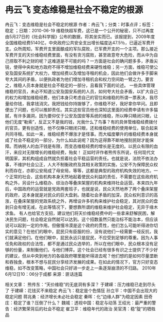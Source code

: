 # 冉云飞  变态维稳是社会不稳定的根源

冉云飞：变态维稳是社会不稳定的根源
作者：冉云飞；分类：时事点评；标签：稳定 ；日期：2010-06-19
维稳快超军费，这已是一个公开的秘密，只不过再度由5月27日的《社会科学报》公布的数据，将其坐实而已。该报提到，2009年度全国维稳经费5140亿，中央政府公共安全支出增长幅度达47.5％，已逼近军费开支。众所周知，军费开支里面酿成的军队腐败，已军费开支的一个主项。那么接近军费开支的天价维稳经费里面，有没有贪污腐败，甚至故意夸大危险，而从中为自己捞取不利之财的呢？这难道是不可能的吗？一方面是社会的确问题多多，矛盾尖锐，使得中央和地方政府不得不增加维稳经费来硬性维稳；另一方面，维稳可使公安及国安系统扩大权力，增加经费以及增加寻租的机会，因此他们会做许多手脚来夸大其间的矛盾，以便执政者为他们增加寻租机会和权力空间助一臂之力。要言之，维稳人员本身就是社会不稳定的一部分，且看我下面的论述。
一些具体管理维稳的官员，未必不知道公安及国安系统的人员，如何夸大社会矛盾，以扩大自己的权力和增加维稳经费，他们本身只考虑自己的官位和维稳的所谓一票表决，我尽量给你钱，我拿钱消灾。我把钱给你持拨够了，你维稳不好，我好拿你早问。且即便出了问题，也可以推卸责任。其实这些官员他也深知这里面的经费申请有许多猫腻，有许多漏洞，因为要仰仗于公安及国安等系统的维稳，所以睁只睛闭只眼，让他们无度“勒索”，反正又不是我的钱，光我什么了鸟事？有的具体管维稳经费拨付的官员，更有创造性，他不仅睁只眼闭只眼，还和维稳经费的使用单位，联合起来共同寻租。如此一来，维稳经费不爆涨才是怪事。而大幅度攀升的维稳经费本身就成了社会不稳定的一部分，为什么如此说呢？因为这得靠不断地搜刮民财才能保障。而纳税人的血汗钱是有限，而变态维稳经费的增长是无度的。以民众有限的血汗，来应对无限增长的维稳经费，殆矣！
正如时评作者熊传东所说，任何现代文明国家，其机构组成自然就负担着社会平稳运营的责任。也就是说，法院不依法办事，不维护社会公正，人大不制衡政府及其相关政策的实施，公安不为保障民众权利而存在，亦即公安局成了母安局，等等，这都是典型的政府机构失效的地方。一个正常的社会，这些机构本身天然地起着使民众利益的责任，不需要在这些政府机构之外，另设什么维稳办、综治办等叠床架屋的机构来维持社会运营。本来四九年后，中国政府的运营就是党政两套班子，也就是说，民众天然地养了两个叠床架屋的政府，这本身就是对民众的巨大盘剥。随着社会矛盾的加深，民众权利意识的高涨，在叠床架屋的党政系统之外，再增设许多机构来维护社会稳定，其对民众的盘剥只会有增无减，在此等情况下，要想靠所谓的维稳来维护社会稳定，无异于缘木求鱼。
有人也给官方支招，建议他们将天价维稳经费中的一些拿来舒解民困，解决民生问题，社会稳定自然就可以达到。这个招数虽然只能治标不能治本，但应该说可以起到一定的作用。但傲慢冷漠是这个政府的贯性，他们怎么可能听得进你切实的意见？在他们的眼中，屁民只有臣服的份，没有说他们一经需要一经反抗，我们就满足他们。在他们眼中，屁民永远只是屁民，不应受到足够的尊重。因为人事任免和政权的合法性，都不是通过民众选举的，所以在他们眼中，民众根本没有足够的份量，来制衡他们，与他们博弈。这个社会已经有很多有识之士提供了不少好的建议，但从中央到地方的各级政府哪里能听得进去呢？他们想的是如何尽量垄断和吞独食，根本不想与屁民分享经济发展的成果。在如此的情况下，官方只好变态维稳，如不改变策略，中国社会只好进一步走上一条逐渐崩溃的不归路。
2010年6月12日10：06分于成都
来源：匪话连篇

相关文章：
熊传东：“天价维稳”的无底洞有多深？
于建嵘：压力维稳已走到尽头了
于建嵘：花钱买不来稳定
冉云飞：稳定是个色情狂
孙立平：中国不会出现大的稳定问题
蒋兆勇：经济增长未必社会稳定
秦晖：化“边缘人群”为稳定因素
田奇庄：稳定了谁？压倒了什么？
魏城：透视中国：稳定与动荡
王绍光：最严重的警告：经济繁荣背后的社会不稳定
崔卫平：维稳年代的政治
吴官清：稳“腚”的牺牲品